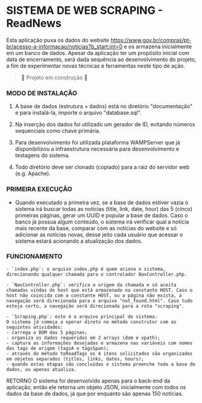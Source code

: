 # SISTEMA DE WEB SCRAPING - ReadNews
Esta aplicação puxa os dados do website https://www.gov.br/compras/pt-br/acesso-a-informacao/noticias?b_start:int=0 e os armazena inicialmente em um banco de dados.
Apesar da aplicação ter um propósito inicial com data de encerramento, será dada sequência ao desenvolvimento do projeto, a fim de experimentar novas técnicas e ferramentas neste tipo de ação.

> :construction: Projeto em construção :construction:

### MODO DE INSTALAÇÃO
1. A base de dados (estrutura + dados) está no diretório "documentação" e para instalá-la, importe o arquivo "database.sql".

2. Na inserção dos dados foi utilizado um gerador de ID, evitando números sequenciais como chave primária.

3. Para desenvolvimento foi utilizada plataforma WAMPServer que já disponibilizou a infraestrutura necessária para desenvolvimento e testagens do sistema.

4. Todo diretório deve ser clonado (copiado) para a raiz do servidor web (e.g. Apache).

### PRIMEIRA EXECUÇÃO
-	Quando executado a primeira vez, se a base de dados estiver vazia o sistema irá buscar todas as notícias (title, link, date, hour) das 5 (cinco) primeiras páginas, gerar um UUID e popular a base de dados. Caso o banco já possua algum conteúdo, o sistema irá verificar qual a notícia mais recente da base, comparar com as notícias do website e só adicionar as notícias novas, desse jeito cada usuário que acessar o sistema estará acionando a atualização dos dados.

### FUNCIONAMENTO

	- `index.php`: o arquivo index.php é quem aciona o sistema, direcionando qualquer chamada para o controlador NavController.php.
	
	- `NavController.php`: verifica a origem da chamada e só aceita chamadas vindas do host que está armazenado na constante HOST. Caso o host não coincida com a constante HOST, ou a página não exista, a navegação será direcionada para o arquivo "not_found.html". Caso tudo esteja certo, a navegação será direcionada para a rota "scraping".
	
	- `Scraping.php`: este é o arquivo principal do sistema.
	O sistema já começa a operar direto no método construtor com as seguintes atividades:
	- carrega o DOM das 5 páginas;
	- organiza os dados requeridos em 2 arrays (dom e xpath);
	- captura as informações desejadas e armazena nas variáveis com nomes das tags de origem (tagsA e tagsSpan);
	- através do método toReadTags os 4 itens solicitados são organizados em objetos separados (titles, links, dates, hours);
	- quando estas etapas são concluídas o sistema preenche toda a base de dados, ou apenas atualiza.
	
	
	

RETORNO
O sistema foi desenvolvido apenas para o back-end da aplicação, então ele retorna um objeto JSON, inicialmente com todos os dados da base de dados, já que por enquanto são apenas 150 notícias.